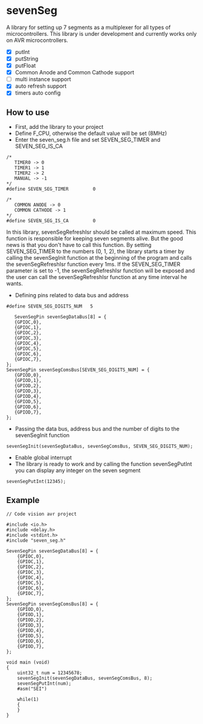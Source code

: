 
# sevenSeg

A library for setting up 7 segments as a multiplexer for all types of microcontrollers. This library is under development and currently works only on AVR microcontrollers.

 - [x] putInt
 - [x] putString
 - [x] putFloat
 - [x] Common Anode and Common Cathode support
 - [ ] multi instance support
 - [x] auto refresh support
 - [x] timers auto config

## How to use

 - First, add the library to your project
 - Define F_CPU, otherwise the default value will be set (8MHz)
 - Enter the seven_seg.h file and set SEVEN_SEG_TIMER and SEVEN_SEG_IS_CA
 
 ```
 /*
    TIMER0 -> 0
    TIMER1 -> 1
    TIMER2 -> 2
    MANUAL -> -1
*/ 
#define SEVEN_SEG_TIMER         0    

/*
    COMMON ANODE -> 0
    COMMON CATHODE -> 1
*/   
#define SEVEN_SEG_IS_CA         0  
 ```
In this library, sevenSegRefreshIsr should be called at maximum speed. This function is responsible for keeping seven segments alive.
But the good news is that you don't have to call this function.
By setting SEVEN_SEG_TIMER to the numbers (0, 1, 2), the library starts a timer by calling the sevenSegInit function at the beginning of the program and calls the sevenSegRefreshIsr function every 1ms.
If the SEVEN_SEG_TIMER parameter is set to -1, the sevenSegRefreshIsr function will be exposed and the user can call the sevenSegRefreshIsr function at any time interval he wants.
 -  Defining pins related to data bus and address
 ```
 #define SEVEN_SEG_DIGITS_NUM   5

    SevenSegPin sevenSegDataBus[8] = {
    {GPIOC,0},
    {GPIOC,1},
    {GPIOC,2},
    {GPIOC,3},
    {GPIOC,4},
    {GPIOC,5},
    {GPIOC,6},
    {GPIOC,7},
};
SevenSegPin sevenSegComsBus[SEVEN_SEG_DIGITS_NUM] = {
    {GPIOD,0},
    {GPIOD,1},
    {GPIOD,2},
    {GPIOD,3},
    {GPIOD,4},
    {GPIOD,5},
    {GPIOD,6},
    {GPIOD,7},
};
 ```
 - Passing the data bus, address bus and the number of digits to the sevenSegInit function
 ```
 sevenSegInit(sevenSegDataBus, sevenSegComsBus, SEVEN_SEG_DIGITS_NUM);  
 ```
  - Enable global interrupt
  - The library is ready to work and by calling the function sevenSegPutInt you can display any integer on the seven segment
  ```
  sevenSegPutInt(12345); 
  ```


## Example
```
// Code vision avr project

#include <io.h>
#include <delay.h>
#include <stdint.h>
#include "seven_seg.h"

SevenSegPin sevenSegDataBus[8] = {
    {GPIOC,0},
    {GPIOC,1},
    {GPIOC,2},
    {GPIOC,3},
    {GPIOC,4},
    {GPIOC,5},
    {GPIOC,6},
    {GPIOC,7},
};
SevenSegPin sevenSegComsBus[8] = {
    {GPIOD,0},
    {GPIOD,1},
    {GPIOD,2},
    {GPIOD,3},
    {GPIOD,4},
    {GPIOD,5},
    {GPIOD,6},
    {GPIOD,7},
};

void main (void)
{
    uint32_t num = 12345678;    
    sevenSegInit(sevenSegDataBus, sevenSegComsBus, 8);  
    sevenSegPutInt(num); 
    #asm("SEI")
    
    while(1)
    { 
    }
}

```
